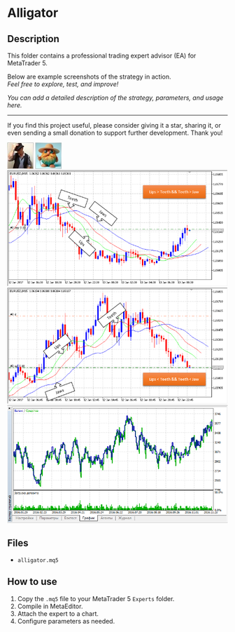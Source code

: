 # Alligator

## Description
This folder contains a professional trading expert advisor (EA) for MetaTrader 5.

Below are example screenshots of the strategy in action.  
*Feel free to explore, test, and improve!*

*You can add a detailed description of the strategy, parameters, and usage here.*

---

If you find this project useful, please consider giving it a star, sharing it, or even sending a small donation to support further development. Thank you!

![Screenshot](5A341D3C-9040.JPG)
![Screenshot](65d8b5a2-f9d9.jpg)
![Screenshot](Alligator_BUY.png)
![Screenshot](Alligator_SELL.png)
![Screenshot](Alligator_Tester.png)

## Files
- `alligator.mq5`

## How to use
1. Copy the `.mq5` file to your MetaTrader 5 `Experts` folder.
2. Compile in MetaEditor.
3. Attach the expert to a chart.
4. Configure parameters as needed.
